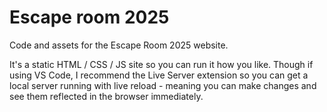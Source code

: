 # Escape room 2025

Code and assets for the Escape Room 2025 website.

It's a static HTML / CSS / JS site so you can run it how you like. Though if using VS Code, I recommend the Live Server extension so you can get a local server running with live reload - meaning you can make changes and see them reflected in the browser immediately.
